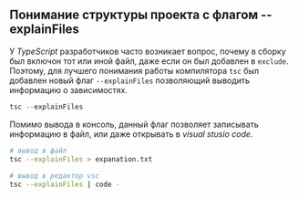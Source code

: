 ## Понимание структуры проекта с флагом --explainFiles

У _TypeScript_ разработчиков часто возникает вопрос, почему в сборку был включон тот или иной файл, даже если он был добавлен в `exclude`. Поэтому, для лучшего понимания работы компилятора `tsc` был добавлен новый флаг `--explainFiles` позволяющий выводить информацию о зависимостях.



`````ts
tsc --explainFiles
`````

Помимо вывода в консоль, данный флаг позволяет записывать информацию в файл, или даже открывать в _visual stusio code_.

`````bash
# вывод в файл
tsc --explainFiles > expanation.txt
    
# вывод в редактор vsc
tsc --explainFiles | code -
`````
